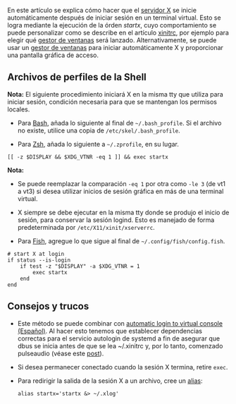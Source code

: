 En este artículo se explica cómo hacer que el [servidor X](/index.php/X_server "X server") se inicie automáticamente después de iniciar sesión en un terminal virtual. Esto se logra mediante la ejecución de la órden *startx*, cuyo comportamiento se puede personalizar como se describe en el artículo [xinitrc](/index.php/Xinitrc_(Espa%C3%B1ol) "Xinitrc (Español)"), por ejemplo para elegir qué [gestor de ventanas](/index.php/Window_manager_(Espa%C3%B1ol) "Window manager (Español)") será lanzado. Alternativamente, se puede usar un [gestor de ventanas](/index.php/Display_manager_(Espa%C3%B1ol) "Display manager (Español)") para iniciar automáticamente X y proporcionar una pantalla gráfica de acceso.

## Archivos de perfiles de la Shell

**Nota:** El siguiente procedimiento iniciará X en la misma tty que utiliza para iniciar sesión, condición necesaria para que se mantengan los permisos locales.

*   Para [Bash](/index.php/Bash "Bash"), añada lo siguiente al final de `~/.bash_profile`. Si el archivo no existe, utilice una copia de `/etc/skel/.bash_profile`.

*   Para [Zsh](/index.php/Zsh "Zsh"), añada lo siguiente a `~/.zprofile`, en su lugar.

```
[[ -z $DISPLAY && $XDG_VTNR -eq 1 ]] && exec startx

```

**Nota:**

*   Se puede reemplazar la comparación `-eq 1` por otra como `-le 3` (de vt1 a vt3) si desea utilizar inicios de sesión gráfica en más de una terminal virtual.
*   X siempre se debe ejecutar en la misma tty donde se produjo el inicio de sesión, para conservar la sesión logind. Esto es manejado de forma predeterminada por `/etc/X11/xinit/xserverrc`.

*   Para [Fish](/index.php/Fish "Fish"), agregue lo que sigue al final de `~/.config/fish/config.fish`.

```
# start X at login
if status --is-login
    if test -z "$DISPLAY" -a $XDG_VTNR = 1
        exec startx
    end
end

```

## Consejos y trucos

*   Este método se puede combinar con [automatic login to virtual console (Español)](/index.php/Automatic_login_to_virtual_console_(Espa%C3%B1ol) "Automatic login to virtual console (Español)"). Al hacer esto tenemos que establecer dependencias correctas para el servicio autologin de systemd a fin de asegurar que dbus se inicia antes de que se lea ~/.xinitrc y, por lo tanto, comenzado pulseaudio (véase este [post](https://bbs.archlinux.org/viewtopic.php?id=155416)).
*   Si desea permanecer conectado cuando la sesión X termina, retire `exec`.
*   Para redirigir la salida de la sesión X a un archivo, cree un [alias](/index.php/Alias "Alias"):

	 `alias startx='startx &> ~/.xlog'`
